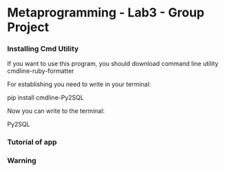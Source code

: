 # Metaprogramming - Lab3 - Group Project 

### Installing Cmd Utility

If you want to use this program, you should download command line utility cmdline-ruby-formatter

For establishing you need to write in your terminal:

pip install cmdline-Py2SQL

Now you can write to the terminal:

Py2SQL

### Tutorial of app

### Warning
